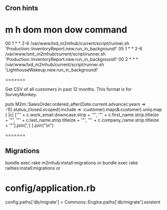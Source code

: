 ## Cron hints

# m h  dom mon dow   command
00 1 * * 2-6 /var/www/lxd_m2mhub/current/script/runner.sh 'Production::InventoryReport.new.run_in_background!'
05 1 * * 2-6 /var/www/smt_m2mhub/current/script/runner.sh 'Production::InventoryReport.new.run_in_background!'
00 2 * * * /var/www/lxd_m2mhub/current/script/runner.sh 'LighthouseWakeup.new.run_in_background!'

=======

Get CSV of all customers in past 12 months.  This format is for SurveyMonkey.

puts M2m::SalesOrder.ordered_after(Date.current.advance(:years => -1)).status_closed.scoped(:include => :customer).map(&:customer).uniq.map { |c| ['"' + c.work_email.downcase.strip + '"', '"' + c.first_name.strip.titleize + '"', '"' + c.last_name.strip.titleize + '"', '"' + c.company_name.strip.titleize + '"'].join(',') }.join("\n")

=======

## Migrations

bundle exec rake m2mhub:install:migrations
or
bundle exec rake railties:install:migrations
or
# config/application.rb
config.paths['db/migrate'] = Commons::Engine.paths['db/migrate'].existent
